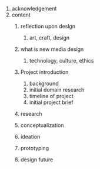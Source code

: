 1. acknowledgement
2. content
   1. reflection upon design
      1. art, craft, design
   2. what is new media design
      1. technology, culture, ethics
   3. Project introduction
      1. background
      2. initial domain research
      3. timeline of project
      4. initial project brief
   4. research

   5. conceptualization

   6. ideation

   7. prototyping

   1. design future




